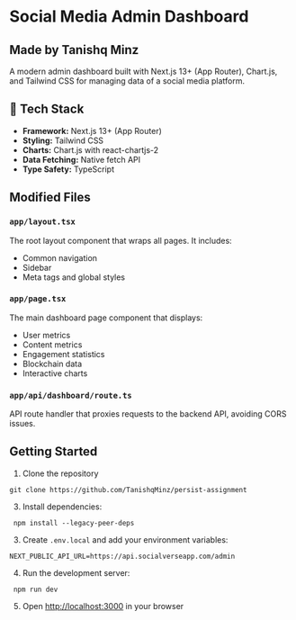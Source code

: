 # Social Media Admin Dashboard

## Made by Tanishq Minz

A modern admin dashboard built with Next.js 13+ (App Router), Chart.js, and Tailwind CSS for managing data of a social media platform.

## 🚀 Tech Stack

- **Framework:** Next.js 13+ (App Router)
- **Styling:** Tailwind CSS
- **Charts:** Chart.js with react-chartjs-2
- **Data Fetching:** Native fetch API
- **Type Safety:** TypeScript

## Modified Files

### `app/layout.tsx`

The root layout component that wraps all pages. It includes:

- Common navigation
- Sidebar
- Meta tags and global styles

### `app/page.tsx`

The main dashboard page component that displays:

- User metrics
- Content metrics
- Engagement statistics
- Blockchain data
- Interactive charts

### `app/api/dashboard/route.ts`

API route handler that proxies requests to the backend API, avoiding CORS issues.

##  Getting Started

1. Clone the repository

```
git clone https://github.com/TanishqMinz/persist-assignment
```

3. Install dependencies:


```shellscript
 npm install --legacy-peer-deps
```

3. Create `.env.local` and add your environment variables:
```shellscript
NEXT_PUBLIC_API_URL=https://api.socialverseapp.com/admin
```

4. Run the development server:

```shellscript
 npm run dev
```

5. Open [http://localhost:3000](http://localhost:3000) in your browser
